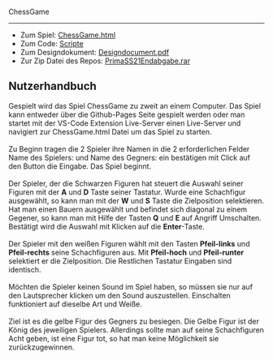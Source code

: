 ChessGame
<hr/>
<ul>
<li>Zum Spiel: <a href="https://athaeck/PrimaSS21Endabgabe/ChessGame.html">ChessGame.html</a></li>
<li>Zum Code: <a href="https://github.com/athaeck/PrimaSS21Endabgabe/tree/main/scripts">Scripte</a></li>
<li>Zum Designdokument: <a href="https://github.com/athaeck/PrimaSS21Endabgabe/blob/main/konzept/Designdocument.pdf">Designdocument.pdf</a></li>
<li>Zur Zip Datei des Repos: <a href="https://github.com/athaeck/PrimaSS21Endabgabe/blob/main/zip/PrimaSS21Endabgabe.rar">PrimaSS21Endabgabe.rar</a></li>
</ul>
<h2>Nutzerhandbuch</h2>
Gespielt wird das Spiel ChessGame zu zweit an einem Computer.
Das Spiel kann entweder über die Github-Pages Seite gespielt werden oder man startet mit der VS-Code Extension Live-Server einen Live-Server und navigiert zur ChessGame.html Datei um das Spiel zu starten.
<br/>
<br/>
Zu Beginn tragen die 2 Spieler ihre Namen in die 2 erforderlichen Felder <e>Name des Spielers:</e> und <e>Name des Gegners:</e> ein bestätigen mit Click auf den Button die Eingabe. Das Spiel beginnt.
<br/>
<br/>
Der Spieler, der die Schwarzen Figuren hat steuert die Auswahl seiner Figuren mit der <b>A</b> und <b>D</b> Taste seiner Tastatur. Wurde eine Schachfigur ausgewählt, so kann man mit der <b>W</b> und <b>S</b> Taste die Zielposition selektieren. Hat man einen Bauern ausgewählt und befindet sich diagonal zu einem Gegener, so kann man mit Hilfe der Tasten <b>Q</b> und <b>E</b> auf Angriff Umschalten. Bestätigt wird die Auswahl mit Klicken auf die <b>Enter</b>-Taste.
<br/>
<br/>
Der Spieler mit den weißen Figuren wählt mit den Tasten <b>Pfeil-links</b> und <b>Pfeil-rechts</b> seine Schachfiguren aus. Mit <b>Pfeil-hoch</b> und <b>Pfeil-runter</b> selektiert er die Zielposition.
Die Restlichen Tastatur Eingaben sind identisch.
<br/>
<br/>
Möchten die Spieler keinen Sound im Spiel haben, so müssen sie nur auf den Lautsprecher klicken um den Sound auszustellen. Einschalten funktioniert auf dieselbe Art und Weiße.
<br/>
<br/>
Ziel ist es die gelbe Figur des Gegners zu besiegen. Die Gelbe Figur ist der König des jeweiligen Spielers. Allerdings sollte man auf seine Schachfiguren Acht geben, ist eine Figur tot, so hat man keine Möglichkeit sie zurückzugewinnen.
